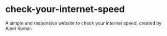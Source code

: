 # check-your-internet-speed
A simple and responsive website to check your internet speed, created by Ajeet Kumar.
